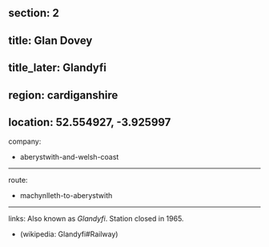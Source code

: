section: 2
----
title: Glan Dovey
----
title_later: Glandyfi
----
region: cardiganshire
----
location: 52.554927, -3.925997
----
company:
- aberystwith-and-welsh-coast
----
route:
- machynlleth-to-aberystwith
----
links:
Also known as *Glandyfi*. Station closed in 1965.
- (wikipedia: Glandyfi#Railway)
